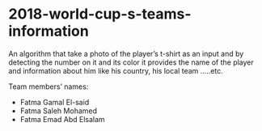 # 2018-world-cup-s-teams-information
An algorithm that take a photo of the player’s t-shirt as an input and by detecting the number on it and its color it provides the name of the player and information about him like his country, his local team .....etc.


Team members’ names:
- Fatma Gamal El-said
- Fatma Saleh Mohamed
- Fatma Emad Abd Elsalam
